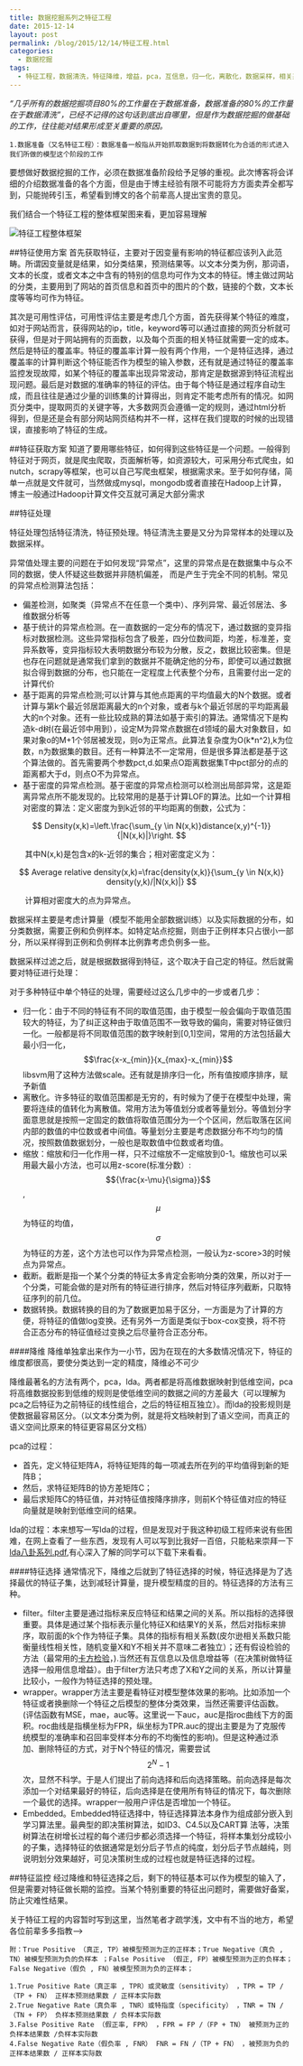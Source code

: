 ```yaml
---
title: 数据挖掘系列之特征工程
date: 2015-12-14
layout: post
permalink: /blog/2015/12/14/特征工程.html
categories:
  - 数据挖掘
tags:
  - 特征工程，数据清洗，特征降维，增益，pca，互信息，归一化，离散化，数据采样，相关系数，卡方检验
---
```

*“几乎所有的数据挖掘项目80%的工作量在于数据准备，数据准备的80%的工作量在于数据清洗”，已经不记得的这句话到底出自哪里，但是作为数据挖掘的做基础的工作，往往能对结果形成至关重要的原因。*
    
    1.数据准备（又名特征工程）：数据准备一般指从开始抓取数据到将数据转化为合适的形式进入我们所做的模型这个阶段的工作

要想做好数据挖掘的工作，必须在数据准备阶段给予足够的重视。此次博客将会详细的介绍数据准备的各个方面，但是由于博主经验有限不可能将方方面卖弄全都写到，只能抛砖引玉，希望看到博文的各个前辈高人提出宝贵的意见。

我们结合一个特征工程的整体框架图来看，更加容易理解

![特征工程整体框架](http://ashan.info/images/20151214150719_chactor.jpg)

##特征使用方案
首先获取特征，主要对于因变量有影响的特征都应该列入此范畴。所谓因变量就是结果，如分类结果，预测结果等。以文本分类为例，那词语，文本的长度，或者文本之中含有的特别的信息均可作为文本的特征。博主做过网站的分类，主要用到了网站的首页信息和首页中的图片的个数，链接的个数，文本长度等等均可作为特征。

其次是可用性评估，可用性评估主要是考虑几个方面，首先获得某个特征的难度，如对于网站而言，获得网站的ip，title，keyword等可以通过直接的网页分析就可获得，但是对于网站拥有的页面数，以及每个页面的相关特征就需要一定的成本。然后是特征的覆盖率。特征的覆盖率计算一般有两个作用，一个是特征选择，通过覆盖率的计算判断这个特征能否作为模型的输入参数，还有就是通过特征的覆盖率监控发现故障，如某个特征的覆盖率出现异常波动，那肯定是数据源到特征流程出现问题。最后是对数据的准确率的特征的评估。由于每个特征是通过程序自动生成，而且往往是通过少量的训练集的计算得出，则肯定不能考虑所有的情况。如网页分类中，提取网页的关键字等，大多数网页会遵循一定的规则，通过html分析得到，但是还是会有部分网站网页结构并不一样，这样在我们提取的时候的出现错误，直接影响了特征的生成。

##特征获取方案
知道了要用哪些特征，如何得到这些特征是一个问题。一般得到特征对于网页，就是爬虫爬取，页面解析等，如资源较大，可采用分布式爬虫，如nutch，scrapy等框架，也可以自己写爬虫框架，根据需求来。至于如何存储，简单一点就是文件就可，当然做成mysql，mongodb或者直接在Hadoop上计算，博主一般通过Hadoop计算文件交互就可满足大部分需求

##特征处理

特征处理包括特征清洗，特征预处理。特征清洗主要是又分为异常样本的处理以及数据采样。

异常值处理主要的问题在于如何发现“异常点”，这里的异常点是在数据集中与众不同的数据，使人怀疑这些数据并非随机偏差， 而是产生于完全不同的机制。常见的异常点检测算法包括：

- 偏差检测，如聚类（异常点不在任意一个类中）、序列异常、最近邻居法、多维数据分析等
- 基于统计的异常点检测。在一直数据的一定分布的情况下，通过数据的变异指标对数据检测。这些异常指标包含了极差，四分位数间距，均差，标准差，变异系数等，变异指标较大表明数据分布较为分散，反之，数据比较密集。但是也存在问题就是通常我们拿到的数据并不能确定他的分布，即使可以通过数据拟合得到数据的分布，也只能在一定程度上代表整个分布，且需要付出一定的计算代价
- 基于距离的异常点检测;可以计算与其他点距离的平均值最大的N个数据。或者计算与第k个最近邻居距离最大的n个对象，或者与k个最近邻居的平均距离最大的n个对象。还有一些比较成熟的算法如基于索引的算法。通常情况下是构造k-d树(在最近邻中用到），设定M为异常点数据在d领域的最大对象数目，如果对象o的M+1个邻居被发现，则o为正常点。此算法复杂度为O(k*n^2),k为位数，n为数据集的数目。还有一种算法不一定常用，但是很多算法都是基于这个算法做的。首先需要两个参数pct,d.如果点O距离数据集T中pct部分的点的距离都大于d，则点O不为异常点。
- 基于密度的异常点检测。基于密度的异常点检测可以检测出局部异常，这是距离异常点所不能发现的。比较常用的是基于计算LOF的算法。比如一个计算相对密度的算法：定义密度为到k近邻的平均距离的倒数，公式为：

$$
Density(x,k)=\left.\frac{\sum_{y \in N(x,k)}distance(x,y)^{-1}}{|N(x,k)|}\right.
$$

&#160; &#160; &#160; &#160;其中N(x,k)是包含x的k-近邻的集合；相对密度定义为：

$$
Average relative density(x,k)=\frac{density(x,k)}{\sum_{y \in N(x,k)} density(y,k)/|N(x,k)|}
$$

&#160; &#160; &#160; &#160;计算相对密度大的点为异常点。

数据采样主要是考虑计算量（模型不能用全部数据训练）以及实际数据的分布，如分类数据，需要正例和负例样本。如特定站点挖掘，则由于正例样本只占很小一部分，所以采样得到正例和负例样本比例靠考虑负例多一些。

数据采样过滤之后，就是根据数据得到特征，这个取决于自己定的特征。然后就需要对特征进行处理：

对于多种特征中单个特征的处理，需要经过这么几步中的一步或者几步：

- 归一化：由于不同的特征有不同的取值范围，由于模型一般会偏向于取值范围较大的特征，为了纠正这种由于取值范围不一致导致的偏向，需要对特征做归一化。一般都是将不同取值范围的数字映射到[0,1]空间，常用的方法包括最大最小归一化，$$\frac{x-x_{min}}{x_{max}-x_{min}}$$libsvm用了这种方法做scale。还有就是排序归一化，所有值按顺序排序，赋予新值
- 离散化。许多特征的取值范围都是无穷的，有时候为了便于在模型中处理，需要将连续的值转化为离散值。常用方法为等值划分或者等量划分。等值划分字面意思就是按照一定固定的数值将取值范围分为一个个区间，然后取落在区间内部的数值的中位数或者中间值。等量划分主要是考虑数据分布不均匀的情况，按照数值数据划分，一般也是取数值中位数或者均值。
- 缩放：缩放和归一化作用一样，只不过缩放不一定缩放到0-1。缩放也可以采用最大最小方法，也可以用z-score(标准分数）:$${\frac{x-\mu}{\sigma}}$$,$$\mu$$为特征的均值，$$\sigma$$为特征的方差，这个方法也可以作为异常点检测，一般认为z-score>3的时候点为异常点。
- 截断。截断是指一个某个分类的特征太多肯定会影响分类的效果，所以对于一个分类，可能会做的是对所有的特征进行排序，然后对特征序列截断，只取特征序列的前几位。
- 数据转换。数据转换的目的为了数据更加易于区分，一方面是为了计算的方便，将特征的值做log变换。还有另外一方面是类似于box-cox变换，将不符合正态分布的特征值经过变换之后尽量符合正态分布。

####降维
降维单独拿出来作为一小节，因为在现在的大多数情况情况下，特征的维度都很高，要使分类达到一定的精度，降维必不可少

降维最著名的方法有两个，pca，lda。两者都是将高维数据映射到低维空间，pca将高维数据投影到低维的规则是使低维空间的数据之间的方差最大（可以理解为pca之后特征为之前特征的线性组合，之后的特征相互独立）。而lda的投影规则是使数据最容易区分。（以文本分类为例，就是将文档映射到了语义空间，而真正的语义空间比原来的特征更容易区分文档）

pca的过程：

- 首先，定义特征矩阵A，将特征矩阵的每一项减去所在列的平均值得到新的矩阵B；
- 然后，求特征矩阵B的协方差矩阵C；
- 最后求矩阵C的特征值，并对特征值按降序排序，则前K个特征值对应的特征向量就是映射到低维空间的结果。

lda的过程：本来想写一写lda的过程，但是发现对于我这种初级工程师来说有些困难，在网上查看了一些东西，发现有人可以写到比我好一百倍，只能粘来崇拜一下[lda八卦系列.pdf](http://vdisk.weibo.com/s/q0sGh/1360334108?utm_source=weibolife),有心深入了解的同学可以下载下来看看。

####特征选择
通常情况下，降维之后就到了特征选择的时候，特征选择是为了选择最优的特征子集，达到减轻计算量，提升模型精度的目的。特征选择的方法有三种。

- filter。filter主要是通过指标来反应特征和结果之间的关系。所以指标的选择很重要。具体是通过某个指标表示量化特征X和结果Y的关系，然后对指标来排序，取前面的k个作为特征子集。具体的指标有相关系数(皮尔逊相关系数只能衡量线性相关性，随机变量X和Y不相关并不意味二者独立）；还有假设检验的方法（最常用的[卡方检验](http://wiki.mbalib.com/wiki/%E5%8D%A1%E6%96%B9%E6%A3%80%E9%AA%8C)，).当然还有互信息以及信息增益等（在决策树做特征选择一般用信息增益）。由于filter方法只考虑了X和Y之间的关系，所以计算量比较小，一般作为特征选择的预处理。
- wrapper。wrapper方法主要是看特征对模型整体效果的影响。比如添加一个特征或者换删除一个特征之后模型的整体分类效果，当然还需要评估函数。(评估函数有MSE，mae，auc等。这里说一下auc，auc是指roc曲线下方的面积。roc曲线是指横坐标为FPR，纵坐标为TPR.auc的提出主要是为了克服传统模型的准确率和召回率受样本分布的不均衡性的影响)。但是这种通过添加、删除特征的方式，对于N个特征的情况，需要尝试$$2^N-1$$次，显然不科学。于是人们提出了前向选择和后向选择策略。前向选择是每次添加一个对结果最好的特征，后向选择是在使用所有特征的情况下，每次删除一个最优的选择。wrapper一般用户评估是否增加一个特征。
- Embedded。Embedded特征选择中，特征选择算法本身作为组成部分嵌入到学习算法里。最典型的即决策树算法，如ID3、C4.5以及CART算
法等，决策树算法在树增长过程的每个递归步都必须选择一个特征，将样本集划分成较小的子集，选择特征的依据通常是划分后子节点的纯度，划分后子节点越纯，则说明划分效果越好，可见决策树生成的过程也就是特征选择的过程。

##特征监控
经过降维和特征选择之后，剩下的特征基本可以作为模型的输入了，但是需要对特征做长期的监控。当某个特别重要的特征出问题时，需要做好备案，防止灾难性结果。

关于特征工程的内容暂时写到这里，当然笔者才疏学浅，文中有不当的地方，希望各位前辈多多指教-->


    附：True Positive （真正, TP）被模型预测为正的正样本；True Negative（真负 , TN）被模型预测为负的负样本 ；False Positive （假正, FP）被模型预测为正的负样本；False Negative（假负 , FN）被模型预测为负的正样本；

    1.True Positive Rate（真正率 , TPR）或灵敏度（sensitivity） ，TPR = TP /（TP + FN） 正样本预测结果数 / 正样本实际数
    2.True Negative Rate（真负率 , TNR）或特指度（specificity） ，TNR = TN /（TN + FP） 负样本预测结果数 / 负样本实际数 
    3.False Positive Rate （假正率, FPR） ，FPR = FP /（FP + TN） 被预测为正的负样本结果数 /负样本实际数 
    4.False Negative Rate（假负率 , FNR） FNR = FN /（TP + FN） ，被预测为负的正样本结果数 / 正样本实际数



